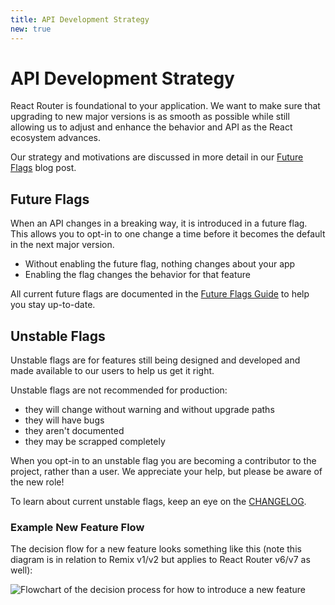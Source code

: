 ```yaml
---
title: API Development Strategy
new: true
---
```


# API Development Strategy

React Router is foundational to your application. We want to make sure that upgrading to new major versions is as smooth as possible while still allowing us to adjust and enhance the behavior and API as the React ecosystem advances.

Our strategy and motivations are discussed in more detail in our [Future Flags][future-flags-blog-post] blog post.

## Future Flags

When an API changes in a breaking way, it is introduced in a future flag. This allows you to opt-in to one change a time before it becomes the default in the next major version.

- Without enabling the future flag, nothing changes about your app
- Enabling the flag changes the behavior for that feature

All current future flags are documented in the [Future Flags Guide](../upgrading/future) to help you stay up-to-date.

## Unstable Flags

Unstable flags are for features still being designed and developed and made available to our users to help us get it right.

Unstable flags are not recommended for production:

- they will change without warning and without upgrade paths
- they will have bugs
- they aren't documented
- they may be scrapped completely

When you opt-in to an unstable flag you are becoming a contributor to the project, rather than a user. We appreciate your help, but please be aware of the new role!

To learn about current unstable flags, keep an eye on the [CHANGELOG](../start/changelog).

### Example New Feature Flow

The decision flow for a new feature looks something like this (note this diagram is in relation to Remix v1/v2 but applies to React Router v6/v7 as well):

![Flowchart of the decision process for how to introduce a new feature][feature-flowchart]

[future-flags-blog-post]: https://remix.run/blog/future-flags
[feature-flowchart]: https://remix.run/docs-images/feature-flowchart.png
[picking-a-router]: ../routers/picking-a-router
